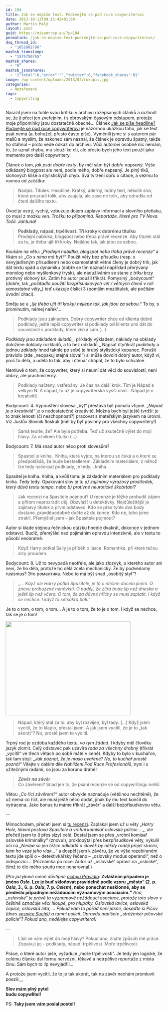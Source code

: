 ```yaml
---
id: 194
title: Jak se nepíše text. Podívejte se pod ruce copywriterovi
date: 2013-10-13T09:13:42+01:00
author: Martin Malý
layout: post
guid: https://misantrop.eu/?p=194
permalink: /jak-se-nepise-text-podivejte-se-pod-ruce-copywriterovi/
dsq_thread_id:
  - "1851802796"
mashsb_timestamp:
  - "1575750765"
mashsb_shares:
  - "6"
mashsb_jsonshares:
  - '{"total":6,"error":"","twitter":6,"facebook_shares":0}'
image: /wp-content/uploads/2013/02/rukopis.jpg
categories:
  - Nezařazené
tags:
  - Copywriting
---
```

Narazil jsem na tuhle svou kritiku v archivu rozepsaných článků a rozhodl se, že ji přeci jen zveřejním, i s obrovským časovým odstupem, protože moje připomínky jsou dostatečně obecné&#8230; Článek [Jak se píše headline? Podívejte se pod ruce copywriterovi](https://web.archive.org/web/20120227194416/https://dictum.cz/jak-se-pise-headline-podivejte-se-pod-ruce-copywriterovi/) je názornou ukázkou toho, jak se text psát nemá (a, bohužel, přesto často píše). Vyměnili jsme si s autorem pár mailů a myslím, že nakonec sám naznal, že článek je opravdu špatný, takže ho stáhnul &#8211; proto vede odkaz do archivu. Vůči autorovi osobně nic nemám, to, že uznal chybu, mu slouží ke cti, ale přesto bych jeho text použil jako memento pro další copywritery.

<!--more-->

Článek o tom, _jak psát dobře texty_, by měl sám být _dobře napsaný_. Výše odkázaný blogpost ale není, podle mého, dobře napsaný. Je plný tiků, slohových klišé a stylistických chyb. Svá tvrzení opřu o citace, a vezmu to rovnou od začátku:

> Nadpis. Titulek. Headline. Krátký, úderný, hutný text, několik slov, která prozradí tolik, aby zaujala, ale zase ne tolik, aby odradila od čtení dalšího textu.

Úvod je ostrý, rychlý, vzbuzuje dojem záplavy informací a slovního přetlaku, co musí z mozku ven. _Trošku to připomíná. Reportáže. Které pro TV Nova. Točil. Jantuna!_

> **Podklady, nápad, trpělivost. Tři kroky k dobrému titulku**  
> Prodejní nabídka, blogspot nebo třeba právě recenze. Aby titulek stál za to, je třeba ujít tři kroky. Nejlépe tak, jak jdou za sebou.

Koukám na větu: &#8222;_Prodejní nabídka, blogspot nebo třeba právě recenze_&#8220; a říkám si: _&#8222;Co s nima má být?_&#8220; Použít věty bez přísudku (resp. s nevyjádřeným přísudkem) nebo osamostatnit větné členy je dobrý trik, jak dát textu spád a dynamiku (dobře se tím naznačí například přerývaný monolog nebo myšlenkový trysk), ale nadužíváním se stane z _triku_ brzy protivný slohový _tik_. Zatím ho autor použil třikrát. Pomyslný &#8222;bodycount&#8220; (dobře, tak &#8222;_počítadlo použití bezpřísudkových vět / větných členů v roli samostatné věty_&#8222;) teď ukazuje číslici 3 (pomíjím mezititulek, ale počítám úvodní citaci).

Směju se u &#8222;_(je třeba ujít tři kroky) nejlépe tak, jak jdou za sebou_.&#8220; To by, s prominutím, němej neřek&#8217;&#8230;

> Podklady jsou základem. Dobrý copywriter chce od klienta dobré podklady, ještě lepší copywriter si podklady od klienta umí dát do souvislosti s podklady, které získá sám (&#8230;)

_Podklady jsou základem_ _úkladů__, příklady výkladem, náklady na obklady doložíme doklady rozkladů, a to bez odkladů._ Napsat čtyřikrát _podklady_ a jednou _základy_ hned takhle po sobě je hrubý stylistický kopanec. Porušit pravidlo (zde &#8222;neopakuj stejná slova!&#8220;) si může dovolit dobrý autor, když ví, proč to dělá, a udělá to tak, aby i čtenář chápal, že to bylo schválně.

Nemluvě o tom, že copywriter, který si neumí dát věci do souvislostí, není _dobrý_, ale prachmizerný.

> Podklady načteny, vstřebány. Je čas na další krok. Tím je Nápad s velkým N. A nápad, to už je copywriterská vyšší dívčí.  Nápad je o kreativitě.

Bodycount: 4. Vypouštění slovesa &#8222;být&#8220; přestává být pomalu vtipné. &#8222;_Nápad je o kreativitě_&#8220; je o nedostatečné kreativitě. Možná bych byl ještě tvrdší: je to znak lenosti (či neschopnosti?) pracovat s mateřským jazykem na úrovni. Viz Justův Slovník floskulí (měl by být povinný pro všechny copywritery!)

> Samá teorie, že? Ale byla potřeba. Teď už skutečně výlet do mojí hlavy. Za vznikem titulku (&#8230;)

Bodycount: 7. Má snad autor něco proti slovesům?

> Spasitel je kniha.  Kniha, která vyjde, na kterou se čeká a o které se předpokládá, že bude bestsellerem. Základním materiálem, z něhož lze tedy načerpat podklady, je tedy… kniha.

Spasitel je kniha. Kniha, a kvůli tomu je základním materiálem pro podklady kniha. Tedy tedy. Opakování slov je tu _a) zajímavý výrazový prostředek, který dává textu tempo_, nebo _b) protivné neurotické škobrtání?_

> Jak recenzi na Spasitele pojmout? U recenze je těžké probudit zájem a přitom neprozradit děj. Obzvlášť u detektivky. Nejdůležitější je zajímavý titulek a první odstavec. Kdo se přes tyhle dva body dostane, pravděpodobně dočte až do konce. Kdo ne, toho jsme ztratili. Přemýšlel jsem – jak Spasitele pojmout?

Autor si klade stejnou řečnickou otázku hnedle dvakrát, dokonce v jednom odstavci. Budiž, přemýšlel nad pojímáním opravdu intenzivně, ale v textu to působí neobratně.

> Když Harry potkal Sally je příběh o lásce. Romantika, při které tečou slzy proudem.

Bodycount: 8. Už to nevypadá neotřele, ale jako zlozvyk, u kterého autor ani neví, že ho dělá, protože ho dělá zcela mechanicky. Že by podvědomý rusismus? Это романтика. Nebo to má být snad &#8222;osobitý styl&#8220;?

> _„… Když ale Harry potká Spasitele, je to o něčem docela jiném. O znovu probuzené nenávisti. O naději, že zítra bude líp než dneska a ještě líp než včera. O tom, že za dávné hříchy se musí zaplatit. I když se nechce. I když to setsakra bolí.“_ 

Je to o tom, o tom, o tom&#8230; A je to o tom, že to je o tom. I když se nechce, tak se je o tom!

<a href="https://misantrop.eu/jak-se-nepise-text-podivejte-se-pod-ruce-copywriterovi/attachment/15231998/" rel="attachment wp-att-209"><img class="aligncenter size-full wp-image-209" title="15231998" alt="" src="https://misantrop.eu/wp-content/uploads/2012/02/15231998.jpg" width="400" height="300" srcset="https://misantrop.eu/wp-content/uploads/2012/02/15231998.jpg 400w, https://misantrop.eu/wp-content/uploads/2012/02/15231998-200x150.jpg 200w" sizes="(max-width: 400px) 100vw, 400px" /></a>

> Nápad, který stál za to, aby byl rozvíjen, byl tady. (&#8230;) Když jsem vycítil, že to klaplo, přestal jsem. A jak jsem vycítil, že je to „tak akorát“? No, prostě jsem to vycítil.

Trpný rod je ozdoba každého textu, _vo tym žádná_. I kdyby měl člověku jazyk zlomit. Celý odstavec pak uzavírá _rada za všechny drobný_ (třikrát &#8222;vycítil&#8220; ve třech větách po sobě máte v ceně). Kdyby to bylo v kuchařce, tak tam stojí: &#8222;_Jak poznat, že je maso uvařené? No, to kuchař prostě pozná!_&#8220; Vítejte v dalším díle _Nahlížení Pod Ruce Profesionálů_, nyní i s užitečnými radami, co jsou za korunu drahé!

> _**Závěr na závěr**_  
> Co závěrem? Snad jen to, že psaní recenze se od copywritingu neliší.

Větou &#8222;_Co říci závěrem?_&#8220; autor obvykle naznačuje (většinou nechtěně), že už nemá co říct, ale musí ještě něco dodat, jinak by mu text končil do vytracena. Jako bonus tu máme třikrát &#8222;závěr&#8220; a další bezpřísudkovou větu.

&#8212;

Mimochodem, přečetl jsem si [tu recenzi](https://sourcouf.blogspot.cz/2012/02/kdyz-harry-potkal-spasitele-jo-nesb.html). Zaplakal jsem už u věty &#8222;_Harry Hole, hlavní postava Spasitele a vrchní komisař oslovské policie &#8230;_&#8222;, ale přečetl jsem to (i přes slzy) celé. Dostal jsem se přes &#8222;vrchní komisař oslovské kriminálky&#8220; (znovu!), proklopýtal přes bezpřísudkové věty, vykulil oči na &#8222;_Nesbø se jen těžce odkládá a člověk by někdy raději přejel stanici, kam ho veze jeho vlak&#8230;_&#8220; a dospěl jsem k závěru, že ve výše rozebíraném textu jde spíš o &#8211; detektivkářsky řečeno &#8211; &#8222;oslovský modus operandi&#8220;, než o indispozici&#8230; (Poznámka po roce: Autor už &#8222;oslovské&#8220; opravil na &#8222;osloské&#8220;, čímž to dle mého soudu moc nenarovnal.)

_(Pro jazykově méně důvtipné [ocituju Pravidla](https://prirucka.ujc.cas.cz/?id=380):_ **Zvláštním případem je jméno _Oslo_. Lze je buď skloňovat pravidelně podle vzoru „město“ (2. p. _Osla_, 3., 6. p. _Oslu_, 7. p. _Oslem_), nebo ponechat nesklonné, aby se předešlo případným nežádoucím významovým asociacím.&#8220;** _Ano, &#8222;oslovské&#8220; je právě ta významově nežádoucí asociace, protože toto slovo v češtině označuje věci hloupé, pro hlupáky. Oslovská lavice, oslovská čepice, oslovská léta, &#8230; Pokud vám to pořád není jasné, dosaďte si Píčov (dnes [vesnice Suchý](https://mapy.cz/s/3a3J)) a tamní policii. Opravdu napíšete &#8222;strážmistr píčovské policie&#8220;? Pokud ano, nedělejte copywritera!)_

&#8212;

> Líbil se vám výlet do mojí hlavy? Pokud ano, znáte způsob mé práce. Zopakuji jej – podklady, nápad, trpělivost. Moře trpělivosti.

Práce, o které autor píše, vyžaduje &#8222;moře trpělivosti&#8220;. Je tedy jen logické, že celému článku dal formu nervózní, těkavé a netrpělivé reportáže z místa činu. Sám bych to líp nevyjádřil&#8230;

A protože jsem vycítil, že to je tak akorát, tak na závěr nechám promluvit poezii:__

**Slov mám plný pytel**  
**budu copywlitel!**

PS: **Taky jsem vám poslal postel!**